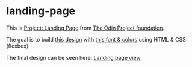 # landing-page

This is [Project: Landing Page](https://www.theodinproject.com/lessons/foundations-landing-page) from [The Odin Project foundation](https://www.theodinproject.com/lessons/foundations-landing-page).

The goal is to build [this design](https://cdn.statically.io/gh/TheOdinProject/curriculum/81a5d553f4073e593d23a6ab00d50eef8620796d/foundations/html_css/project/imgs/01.png) with [this font & colors](https://cdn.statically.io/gh/TheOdinProject/curriculum/81a5d553f4073e593d23a6ab00d50eef8620796d/foundations/html_css/project/imgs/02.png) using HTML & CSS (flexbox).

The final design can be seen here: [Landing page view](0anas01.github.io/landing-page/)
